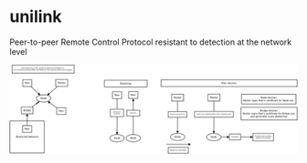 # unilink
Peer-to-peer Remote Control Protocol resistant to detection at the network level

![Network Architecture](Network.jpg?raw=true)
